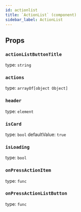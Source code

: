 ```yaml
---
id: actionlist
title: `ActionList` (component)
sidebar_label: ActionList
---
```



Props
-----

### `actionListButtonTitle`

type: `string`


### `actions`

type: `arrayOf[object Object]`


### `header`

type: `element`


### `isCard`

type: `bool`
defaultValue: `true`


### `isLoading`

type: `bool`


### `onPressActionItem`

type: `func`


### `onPressActionListButton`

type: `func`


